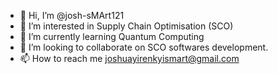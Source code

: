 - 👋 Hi, I’m @josh-sMArt121
- 👀 I’m interested in Supply Chain Optimisation (SCO)
- 🌱 I’m currently learning Quantum Computing 
- 💞️ I’m looking to collaborate on SCO softwares development.
- 📫 How to reach me joshuayirenkyismart@gmail.com 

<!---
josh-sMArt121/josh-sMArt121 is a ✨ special ✨ repository because its `README.md` (this file) appears on your GitHub profile.
You can click the Preview link to take a look at your changes.
--->
